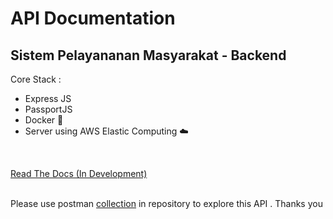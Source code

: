 # API Documentation

## Sistem Pelayananan Masyarakat - Backend

Core Stack : <br>

- Express JS
- PassportJS
- Docker :whale:
- Server using AWS Elastic Computing :cloud:

<br>

[Read The Docs (In Development)](https://documenter.getpostman.com/view/5883366/TVsoGqcL) <br><br>

Please use postman [collection](#) in repository to explore this API . Thanks you
